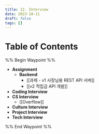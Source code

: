 ```yaml
---
title: 12. Interview
date: 2023-10-11
draft: false
tags: []
---
```

# Table of Contents
%% Begin Waypoint %%
- **Assignment**
	- **Backend**
		- [[과제 - v1 사장님용 REST API 서버]]
		- [[v2 적립금 API 개발]]
- **Coding Interview**
- **CS Interview**
	- [[Overflow]]
- **Culture Interview**
- **Project Interview**
- **Tech Interview**

%% End Waypoint %%
